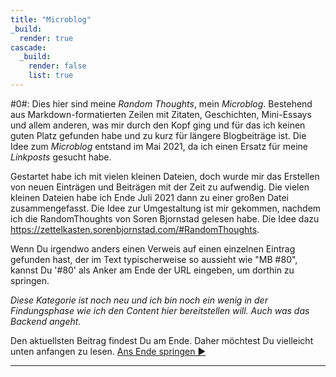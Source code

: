 ```yaml
---
title: "Microblog"
_build:
  render: true
cascade:
  _build:
    render: false
    list: true
---
```


#0#: Dies hier sind meine *Random Thoughts*, mein *Microblog*. Bestehend aus Markdown-formatierten Zeilen mit Zitaten, Geschichten, Mini-Essays und allem anderen, was mir durch den Kopf ging und für das ich keinen guten Platz gefunden habe und zu kurz für längere Blogbeiträge ist. Die Idee zum *Microblog* entstand im Mai 2021, da ich einen Ersatz für meine *Linkposts* gesucht habe.

Gestartet habe ich mit vielen kleinen Dateien, doch wurde mir das Erstellen von neuen Einträgen und Beiträgen mit der Zeit zu aufwendig. Die vielen kleinen Dateien habe ich Ende Juli 2021 dann zu einer großen Datei zusammengefasst. Die Idee zur Umgestaltung ist mir gekommen, nachdem ich die RandomThoughts von Soren Bjornstad gelesen habe. Die Idee dazu <https://zettelkasten.sorenbjornstad.com/#RandomThoughts>.

Wenn Du irgendwo anders einen Verweis auf einen einzelnen Eintrag gefunden hast, der im Text typischerweise so aussieht wie "MB #80", kannst Du '#80' als Anker am Ende der URL eingeben, um dorthin zu springen.

_Diese Kategorie ist noch neu und ich bin noch ein wenig in der Findungsphase wie ich den Content hier bereitstellen will. Auch was das Backend angeht._

Den aktuellsten Beitrag findest Du am Ende. Daher möchtest Du vielleicht unten anfangen zu lesen. [Ans Ende springen ►](#bottom)

---